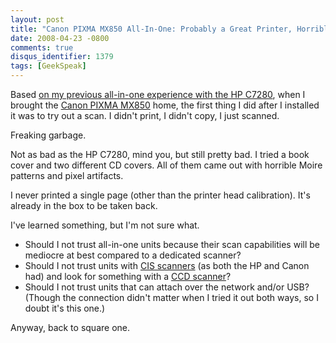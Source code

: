 ```yaml
---
layout: post
title: "Canon PIXMA MX850 All-In-One: Probably a Great Printer, Horrible Scanner"
date: 2008-04-23 -0800
comments: true
disqus_identifier: 1379
tags: [GeekSpeak]
---
```

Based [on my previous all-in-one experience with the HP
C7280](/archive/2008/04/11/hp-c7280-all-in-one-great-printer-horrible-scanner.aspx),
when I brought the [Canon PIXMA
MX850](http://www.usa.canon.com/consumer/controller?act=ModelInfoAct&fcategoryid=123&modelid=16279)
home, the first thing I did after I installed it was to try out a scan.
I didn't print, I didn't copy, I just scanned.

Freaking garbage.

Not as bad as the HP C7280, mind you, but still pretty bad. I tried a
book cover and two different CD covers. All of them came out with
horrible Moire patterns and pixel artifacts.

I never printed a single page (other than the printer head calibration).
It's already in the box to be taken back.

I've learned something, but I'm not sure what.

- Should I not trust all-in-one units because their scan capabilities
    will be mediocre at best compared to a dedicated scanner?
- Should I not trust units with [CIS
    scanners](http://www.webopedia.com/TERM/C/contact_image_sensor.html)
    (as both the HP and Canon had) and look for something with a [CCD
    scanner](http://en.wikipedia.org/wiki/Charge-coupled_device)?
- Should I not trust units that can attach over the network and/or
    USB? (Though the connection didn't matter when I tried it out both
    ways, so I doubt it's this one.)

Anyway, back to square one.
